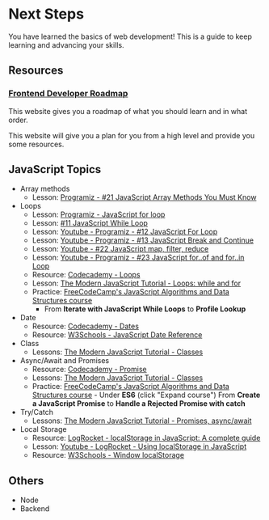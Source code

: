 # Next Steps

You have learned the basics of web development! This is a guide to keep learning and advancing your skills.

## Resources

### [Frontend Developer Roadmap](https://roadmap.sh/frontend)

This website gives you a roadmap of what you should learn and in what order.

This website will give you a plan for you from a high level and provide you some resources.

## JavaScript Topics

- Array methods
  - Lesson: [Programiz - #21 JavaScript Array Methods You Must Know](https://www.youtube.com/watch?v=z5jqXRM2lFM&list=PL98qAXLA6afsQO62IkkidTHXmuL6k2rR6&index=21)
- Loops
  - Lesson: [Programiz - JavaScript for loop](https://www.programiz.com/javascript/for-loop)
  - Lesson: [#11 JavaScript While Loop](https://www.youtube.com/watch?v=RxMXNzHgGrY&list=PL98qAXLA6afsQO62IkkidTHXmuL6k2rR6&index=12)
  - Lesson: [Youtube - Programiz - #12 JavaScript For Loop](https://www.youtube.com/watch?v=Y32i2I-Pcc8&list=PL98qAXLA6afsQO62IkkidTHXmuL6k2rR6&index=12)
  - Lesson: [Youtube - Programiz - #13 JavaScript Break and Continue](https://www.youtube.com/watch?v=YZ-e2vKKKe0&list=PL98qAXLA6afsQO62IkkidTHXmuL6k2rR6&index=15)
  - Lesson: [Youtube - #22 JavaScript map, filter, reduce](https://www.youtube.com/watch?v=KdWHEeTg7I4&list=PL98qAXLA6afsQO62IkkidTHXmuL6k2rR6&index=23)
  - Lesson: [Youtube - Programiz - #23 JavaScript for..of and for..in Loop](https://www.youtube.com/watch?v=IYHI3-ciH5o&list=PL98qAXLA6afsQO62IkkidTHXmuL6k2rR6&index=24)
  - Resource: [Codecademy - Loops](https://www.codecademy.com/resources/docs/javascript/loops)
  - Lesson: [The Modern JavaScript Tutorial - Loops: while and for](https://javascript.info/while-for)
  - Practice: [FreeCodeCamp's JavaScript Algorithms and Data Structures course](https://www.freecodecamp.org/learn/javascript-algorithms-and-data-structures/#basic-javascript)
    - From **Iterate with JavaScript While Loops** to **Profile Lookup**
- Date
  - Resource: [Codecademy - Dates](https://www.codecademy.com/resources/docs/javascript/dates)
  - Resource: [W3Schools - JavaScript Date Reference](https://www.w3schools.com/jsref/jsref_obj_date.asp)
- Class
  - Lessons: [The Modern JavaScript Tutorial - Classes](https://javascript.info/classes)
- Async/Await and Promises
  - Resource: [Codecademy - Promise](https://www.codecademy.com/resources/docs/javascript/promise)
  - Lessons: [The Modern JavaScript Tutorial - Classes](https://javascript.info/classes)
  - Practice: [FreeCodeCamp's JavaScript Algorithms and Data Structures course](https://www.freecodecamp.org/learn/javascript-algorithms-and-data-structures/#basic-javascript) - Under **ES6** (click "Expand course") From **Create a JavaScript Promise** to **Handle a Rejected Promise with catch**
- Try/Catch
  - Lessons: [The Modern JavaScript Tutorial - Promises, async/await](https://javascript.info/async)
- Local Storage
  - Resource: [LogRocket - localStorage in JavaScript: A complete guide](https://blog.logrocket.com/localstorage-javascript-complete-guide/)
  - Lesson: [Youtube - LogRocket - Using localStorage in JavaScript](https://www.youtube.com/watch?v=LfeOLVGHiXI)
  - Resource: [W3Schools - Window localStorage](https://www.w3schools.com/jsref/prop_win_localstorage.asp)

## Others

- Node
- Backend
